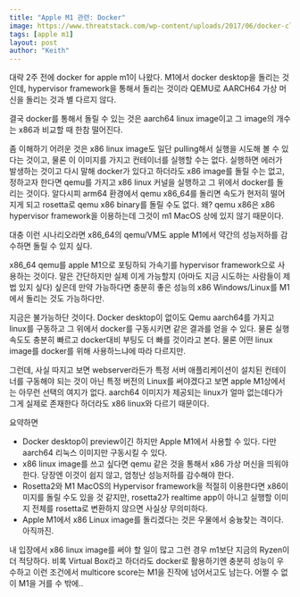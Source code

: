 ```yaml
---
title: "Apple M1 관련: Docker"
image: https://www.threatstack.com/wp-content/uploads/2017/06/docker-cloud-twitter-card.png
tags: [apple m1]
layout: post
author: "Keith"
---
```


대략 2주 전에 docker for apple m1이 나왔다. M1에서 docker desktop을 돌리는 것인데, hypervisor framework을 통해서 돌리는 것이라 QEMU로 AARCH64 가상 머신을 돌리는 것과 별 다르지 않다. 

결국 docker를 통해서 돌릴 수 있는 것은 aarch64 linux image이고 그 image의 개수는 x86과 비교할 때 한참 떨어진다.

좀 이해하기 어려운 것은 x86 linux image도 일단 pulling해서 실행을 시도해 볼 수 있다는 것이고, 물론 이 이미지를 가지고 컨테이너를 실행할 수는 없다. 실행하면 에러가 발생하는 것이고 다시 말해 docker가 있다고 하더라도 x86 image를 돌릴 수는 없고, 정하고자 한다면 qemu를 가지고 x86 linux 커널을 실행하고 그 위에서 docker를 돌리는 것이다. 알다시피 arm64 환경에서 qemu x86_64를 돌리면 속도가 현저히 떨어지게 되고 rosetta로 qemu x86 binary를 돌릴 수도 없다. 왜? qemu x86은 x86 hypervisor framework을 이용하는데 그것이 m1 MacOS 상에 있지 않기 때문이다.

대충 이런 시나리오라면 x86_64의 qemu/VM도 apple M1에서 약간의 성능저하를 감수하면 돌릴 수 있지 싶다.

x86_64 qemu를 apple M1으로 포팅하되 가속기를 hypervisor framework으로 사용하는 것이다. 말은 간단하지만 실제 이게 가능할지 (아마도 지금 시도하는 사람들이 제법 있지 싶다) 싶은데 만약 가능하다면 충분히 좋은 성능의 x86 Windows/Linux를 M1에서 돌리는 것도 가능하다만.

지금은 불가능하단 것이다. Docker desktop이 없이도 Qemu aarch64를 가지고 linux를 구동하고 그 위에서 docker를 구동시키면 같은 결과를 얻을 수 있다. 물론 실행속도도 충분히 빠르고 docker대비 부팅도 더 빠를 것이라고 본다. 물론 어떤 linux image를 docker를 위해 사용하느냐에 따라 다르지만.

그런데, 사실 따지고 보면 webserver라든가 특정 서버 애플리케이션이 설치된 컨테이너를 구동해야 되는 것이 아닌 특정 버전의 Linux를 써야겠다고 보면 apple M1상에서는 아무런 선택의 여지가 없다. aarch64 이미지가 제공되는 linux가 얼마 없는데다가 그게 실제로 존재한다 하더라도 x86 linux와 다르기 때문이다.

요약하면
- Docker desktop이 preview이긴 하지만 Apple M1에서 사용할 수 있다. 다만 aarch64 리눅스 이미지만 구동시킬 수 있다.
- x86 linux image를 쓰고 싶다면 qemu 같은 것을 통해서 x86 가상 머신을 띄워야 한다. 당장엔 이것이 쉽지 않고, 엄청난 성능저하를 감수해야 한다.
- Rosetta2와 M1 MacOS의 Hypervisor framework을 적절히 이용한다면 x86이미지를 돌릴 수도 있을 것 같지만, rosetta2가 realtime app이 아니고 실행할 이미지 전체를 rosetta로 변환하지 않으면 사실상 무의미하다. 
- Apple M1에서 x86 Linux image를 돌리겠다는 것은 우물에서 숭늉찾는 격이다. 아직까진.

내 입장에서 x86 linux image를 써야 할 일이 많고 그런 경우 m1보단 지금의 Ryzen이 더 적당하다. 비록 Virtual Box라고 하더라도 docker로 활용하기엔 충분히 성능이 우수하고 이런 조건에서 multicore score는 M1을 진작에 넘어서고도 남는다. 어쩔 수 없이 M1을 거를 수 밖에..